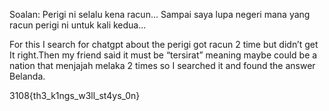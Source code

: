 Soalan:
Perigi ni selalu kena racun... Sampai saya lupa negeri mana yang racun perigi ni untuk kali kedua...

For this I search for chatgpt about the perigi got racun 2 time but didn’t get It right.Then my friend said it must be “tersirat” meaning maybe could be a nation that menjajah melaka 2 times so I searched it and found the answer Belanda.

3108{th3_k1ngs_w3ll_st4ys_0n}
